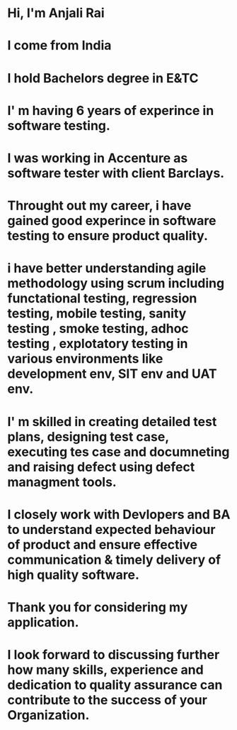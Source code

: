 # Hi, I'm Anjali Rai
# I come from India
# I hold Bachelors degree in E&TC
# I' m having 6 years of experince in software testing.
# I was working in Accenture as software tester with client Barclays.
# Throught out my career, i have gained good experince in software testing to ensure product quality.
# i have better understanding agile methodology using scrum including functational testing, regression testing, mobile testing, sanity testing , smoke testing, adhoc testing , explotatory testing in various environments like development env, SIT env and UAT env.
# I' m skilled in creating detailed test plans, designing test case, executing tes case and documneting and raising defect using defect managment tools.
# I closely work with Devlopers and BA to understand expected behaviour of product and ensure effective communication & timely delivery of high quality software.
# Thank you for considering my application.
# I look forward to discussing further how many skills, experience and dedication to quality assurance can contribute to the success of your Organization.

